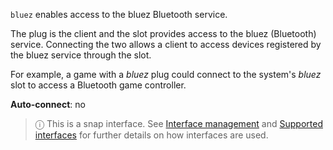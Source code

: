 `bluez` enables access to the bluez Bluetooth service.

The plug is the client and the slot provides access to the bluez (Bluetooth) service. Connecting the two allows a client to access devices registered by the bluez service through the slot.

For example, a game with a _bluez_ plug could connect to the system's _bluez_ slot to access a Bluetooth game controller.


**Auto-connect**: no

> ⓘ  This is a snap interface. See [Interface management](/t/interface-management/6154) and [Supported interfaces](/t/supported-interfaces/7744) for further details on how interfaces are used.